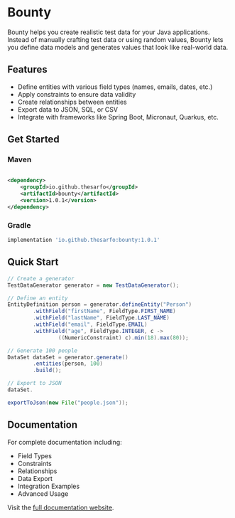 # Bounty

Bounty helps you create realistic test data for your Java applications. Instead of manually crafting test data or using
random values, Bounty lets you define data models and generates values that look like real-world data.

## Features

- Define entities with various field types (names, emails, dates, etc.)
- Apply constraints to ensure data validity
- Create relationships between entities
- Export data to JSON, SQL, or CSV
- Integrate with frameworks like Spring Boot, Micronaut, Quarkus, etc.

## Get Started

### Maven

```xml

<dependency>
    <groupId>io.github.thesarfo</groupId>
    <artifactId>bounty</artifactId>
    <version>1.0.1</version>
</dependency>
```

### Gradle

```groovy
implementation 'io.github.thesarfo:bounty:1.0.1'
```

## Quick Start

```java
// Create a generator
TestDataGenerator generator = new TestDataGenerator();

// Define an entity
EntityDefinition person = generator.defineEntity("Person")
        .withField("firstName", FieldType.FIRST_NAME)
        .withField("lastName", FieldType.LAST_NAME)
        .withField("email", FieldType.EMAIL)
        .withField("age", FieldType.INTEGER, c ->
                ((NumericConstraint) c).min(18).max(80));

// Generate 100 people
DataSet dataSet = generator.generate()
        .entities(person, 100)
        .build();

// Export to JSON
dataSet.

exportToJson(new File("people.json"));
```

## Documentation

For complete documentation including:

- Field Types
- Constraints
- Relationships
- Data Export
- Integration Examples
- Advanced Usage

Visit the [full documentation website](https://thesarfo.github.io/projects/bounty/).